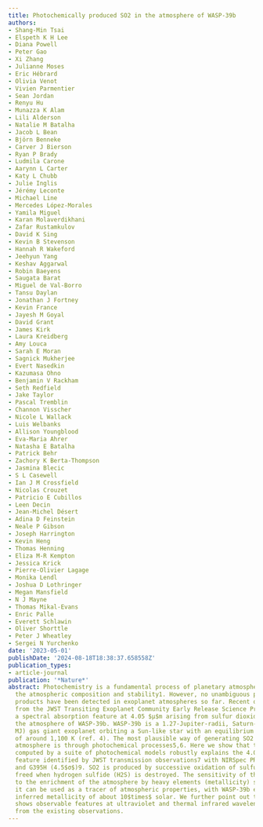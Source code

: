 ```yaml
---
title: Photochemically produced SO2 in the atmosphere of WASP-39b
authors:
- Shang-Min Tsai
- Elspeth K H Lee
- Diana Powell
- Peter Gao
- Xi Zhang
- Julianne Moses
- Eric Hébrard
- Olivia Venot
- Vivien Parmentier
- Sean Jordan
- Renyu Hu
- Munazza K Alam
- Lili Alderson
- Natalie M Batalha
- Jacob L Bean
- Björn Benneke
- Carver J Bierson
- Ryan P Brady
- Ludmila Carone
- Aarynn L Carter
- Katy L Chubb
- Julie Inglis
- Jérémy Leconte
- Michael Line
- Mercedes López-Morales
- Yamila Miguel
- Karan Molaverdikhani
- Zafar Rustamkulov
- David K Sing
- Kevin B Stevenson
- Hannah R Wakeford
- Jeehyun Yang
- Keshav Aggarwal
- Robin Baeyens
- Saugata Barat
- Miguel de Val-Borro
- Tansu Daylan
- Jonathan J Fortney
- Kevin France
- Jayesh M Goyal
- David Grant
- James Kirk
- Laura Kreidberg
- Amy Louca
- Sarah E Moran
- Sagnick Mukherjee
- Evert Nasedkin
- Kazumasa Ohno
- Benjamin V Rackham
- Seth Redfield
- Jake Taylor
- Pascal Tremblin
- Channon Visscher
- Nicole L Wallack
- Luis Welbanks
- Allison Youngblood
- Eva-Maria Ahrer
- Natasha E Batalha
- Patrick Behr
- Zachory K Berta-Thompson
- Jasmina Blecic
- S L Casewell
- Ian J M Crossfield
- Nicolas Crouzet
- Patricio E Cubillos
- Leen Decin
- Jean-Michel Désert
- Adina D Feinstein
- Neale P Gibson
- Joseph Harrington
- Kevin Heng
- Thomas Henning
- Eliza M-R Kempton
- Jessica Krick
- Pierre-Olivier Lagage
- Monika Lendl
- Joshua D Lothringer
- Megan Mansfield
- N J Mayne
- Thomas Mikal-Evans
- Enric Palle
- Everett Schlawin
- Oliver Shorttle
- Peter J Wheatley
- Sergei N Yurchenko
date: '2023-05-01'
publishDate: '2024-08-18T18:38:37.658558Z'
publication_types:
- article-journal
publication: '*Nature*'
abstract: Photochemistry is a fundamental process of planetary atmospheres that regulates
  the atmospheric composition and stability1. However, no unambiguous photochemical
  products have been detected in exoplanet atmospheres so far. Recent observations
  from the JWST Transiting Exoplanet Community Early Release Science Program2,3 found
  a spectral absorption feature at 4.05 $μ$m arising from sulfur dioxide (SO2) in
  the atmosphere of WASP-39b. WASP-39b is a 1.27-Jupiter-radii, Saturn-mass (0.28
  MJ) gas giant exoplanet orbiting a Sun-like star with an equilibrium temperature
  of around 1,100 K (ref. 4). The most plausible way of generating SO2 in such an
  atmosphere is through photochemical processes5,6. Here we show that the SO2 distribution
  computed by a suite of photochemical models robustly explains the 4.05-$μ$m spectral
  feature identified by JWST transmission observations7 with NIRSpec PRISM (2.7$σ$)8
  and G395H (4.5$σ$)9. SO2 is produced by successive oxidation of sulfur radicals
  freed when hydrogen sulfide (H2S) is destroyed. The sensitivity of the SO2 feature
  to the enrichment of the atmosphere by heavy elements (metallicity) suggests that
  it can be used as a tracer of atmospheric properties, with WASP-39b exhibiting an
  inferred metallicity of about 10$times$ solar. We further point out that SO2 also
  shows observable features at ultraviolet and thermal infrared wavelengths not available
  from the existing observations.
---
```


